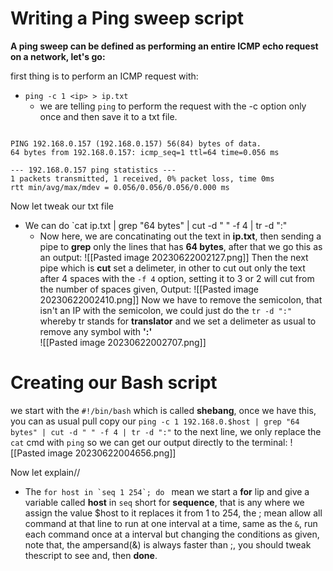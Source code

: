 # Writing a Ping sweep script
**A ping sweep can be defined as performing an entire ICMP echo request on a network, let's go:**

first thing is to perform an ICMP request with:
- `ping -c 1 <ip> > ip.txt`
	- we are telling `ping` to perform the request with the -c option only once and then save it to a txt file.
```OUTPUT

PING 192.168.0.157 (192.168.0.157) 56(84) bytes of data.
64 bytes from 192.168.0.157: icmp_seq=1 ttl=64 time=0.056 ms

--- 192.168.0.157 ping statistics ---
1 packets transmitted, 1 received, 0% packet loss, time 0ms
rtt min/avg/max/mdev = 0.056/0.056/0.056/0.000 ms
```

Now let tweak our txt file
- We can do `cat ip.txt | grep "64 bytes" | cut -d " " -f 4 | tr -d ":"
	-  Now here, we are concatinating out the text in **ip.txt**, then sending a pipe to **grep** only the lines that has **64 bytes**, after that we go this as an output:
	   ![[Pasted image 20230622002127.png]]
	   Then the next pipe which is **cut** set a delimeter, in other to cut out only the text after 4 spaces with the `-f 4` option, setting it to 3 or 2 will cut from the number of spaces given, Output:
	   ![[Pasted image 20230622002410.png]]
	   Now we have to remove the semicolon, that isn't an IP with the semicolon, we could just do the `tr -d ":"` whereby tr stands for **translator** and we set a delimeter as usual to remove any symbol with **':'**	   
	   ![[Pasted image 20230622002707.png]]

# Creating our Bash script
we start with the `#!/bin/bash` which is called **shebang**, once we have this, you can as usual pull copy our `ping -c 1 192.168.0.$host | grep "64 bytes" | cut -d " " -f 4 | tr -d ":"` to the next line, we only replace the `cat` cmd with `ping` so we can get our output directly to the terminal:
![[Pasted image 20230622004656.png]]

Now let explain//
- The ```for host in `seq 1 254`; do ``` mean we start a **for** lip and give a variable called **host** in `seq` short for **sequence**, that is any where we assign the value $host to it replaces it from 1 to 254, the ; mean allow all command at that line to run at one interval at a time, same as the `&`, run each command once at a interval but changing the conditions as given, note that, the ampersand(&) is always faster than ;, you should tweak thescript to see and, then **done**.
